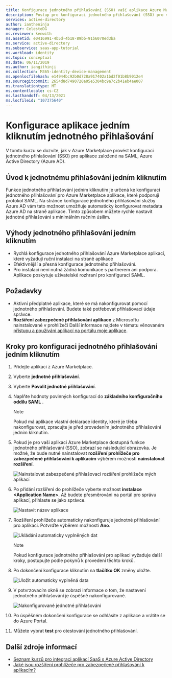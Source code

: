 ```yaml
---
title: Konfigurace jednotného přihlašování (SSO) vaší aplikace Azure Marketplace jedním kliknutím | Microsoft Docs
description: Postup pro konfiguraci jednotného přihlašování (SSO) pro vaši aplikaci na Azure Marketplace.
services: active-directory
author: iantheninja
manager: CelesteDG
ms.reviewer: kenwith
ms.assetid: e0416991-4b5d-4b18-89bb-91b6070ed3ba
ms.service: active-directory
ms.subservice: saas-app-tutorial
ms.workload: identity
ms.topic: conceptual
ms.date: 06/11/2019
ms.author: iangithinji
ms.collection: M365-identity-device-management
ms.openlocfilehash: e14944bc92b0d728a917402a1bd2f01b8b9012e4
ms.sourcegitcommit: 2654d8d7490720a05e5304bc9a7c2b41eb4ae007
ms.translationtype: MT
ms.contentlocale: cs-CZ
ms.lasthandoff: 04/13/2021
ms.locfileid: "107375640"
---
```

# <a name="one-click-app-configuration-of-single-sign-on"></a>Konfigurace aplikace jedním kliknutím jednotného přihlašování

 V tomto kurzu se dozvíte, jak v Azure Marketplace provést konfiguraci jednotného přihlašování (SSO) pro aplikace založené na SAML, Azure Active Directory (Azure AD).

## <a name="introduction-to-one-click-sso"></a>Úvod k jednotnému přihlašování jedním kliknutím

Funkce jednotného přihlašování jedním kliknutím je určená ke konfiguraci jednotného přihlašování pro Azure Marketplace aplikace, které podporují protokol SAML. Na stránce konfigurace jednotného přihlašování služby Azure AD vám tato možnost umožňuje automaticky konfigurovat metadata Azure AD na straně aplikace. Tímto způsobem můžete rychle nastavit jednotné přihlašování s minimálním ručním úsilím.

## <a name="advantages-of-one-click-sso"></a>Výhody jednotného přihlašování jedním kliknutím

- Rychlá konfigurace jednotného přihlašování Azure Marketplace aplikací, které vyžadují ruční instalaci na straně aplikace
- Efektivnější a přesná konfigurace jednotného přihlašování.
- Pro instalaci není nutná žádná komunikace s partnerem ani podpora. Aplikace poskytuje uživatelské rozhraní pro konfiguraci SAML.

## <a name="prerequisites"></a>Požadavky

- Aktivní předplatné aplikace, které se má nakonfigurovat pomocí jednotného přihlašování. Budete také potřebovat přihlašovací údaje správce.
- **Rozšíření zabezpečené přihlašování aplikace** z Microsoftu nainstalované v prohlížeči Další informace najdete v tématu věnovaném [přístupu a používání aplikací na portálu moje aplikace](../user-help/my-apps-portal-end-user-access.md).

## <a name="one-click-sso-configuration-steps"></a>Kroky pro konfiguraci jednotného přihlašování jedním kliknutím

1. Přidejte aplikaci z Azure Marketplace.

2. Vyberte **jednotné přihlašování**.

3. Vyberte **Povolit jednotné přihlašování**.

4. Naplňte hodnoty povinných konfigurací do **základního konfiguračního oddílu SAML** .

    > [!NOTE]
    > Pokud má aplikace vlastní deklarace identity, které je třeba nakonfigurovat, zpracujte je před provedením jednotného přihlašování jedním kliknutím.

5. Pokud je pro vaši aplikaci Azure Marketplace dostupná funkce jednotného přihlašování (SSO), zobrazí se následující obrazovka. Je možné, že bude nutné nainstalovat **rozšíření prohlížeče pro zabezpečené přihlašování k aplikacím** výběrem možnosti **nainstalovat rozšíření**.

   ![Nainstalovat zabezpečené přihlašovací rozšíření prohlížeče mých aplikací](./media/one-click-sso-tutorial/install-myappssecure-extension.png)

6. Po přidání rozšíření do prohlížeče vyberte možnost **instalace \<Application Name\>**. Až budete přesměrováni na portál pro správu aplikací, přihlaste se jako správce.

   ![Nastavit název aplikace](./media/one-click-sso-tutorial/setup-sso.png)

7. Rozšíření prohlížeče automaticky nakonfiguruje jednotné přihlašování pro aplikaci. Potvrďte výběrem možnosti **Ano**.

   ![Ukládání automaticky vyplněných dat](./media/one-click-sso-tutorial/save-autopopulate.png)

   > [!NOTE]
   > Pokud konfigurace jednotného přihlašování pro aplikaci vyžaduje další kroky, postupujte podle pokynů k provedení těchto kroků.

8. Po dokončení konfigurace kliknutím na **tlačítko OK** změny uložte.

   ![Uložit automaticky vyplněná data](./media/one-click-sso-tutorial/save-data.png)

9. V potvrzovacím okně se zobrazí informace o tom, že nastavení jednotného přihlašování je úspěšně nakonfigurované.

   ![Nakonfigurované jednotné přihlašování](./media/one-click-sso-tutorial/sso-configured.png)

10. Po úspěšném dokončení konfigurace se odhlásíte z aplikace a vrátíte se do Azure Portal.

11. Můžete vybrat **test** pro otestování jednotného přihlašování.

## <a name="additional-resources"></a>Další zdroje informací

* [Seznam kurzů pro integraci aplikací SaaS s Azure Active Directory](../saas-apps/tutorial-list.md)
* [Jaké jsou rozšíření prohlížeče pro zabezpečené přihlašování k aplikacím?](../user-help/my-apps-portal-end-user-access.md)
